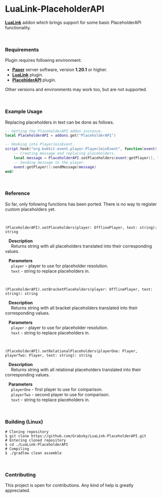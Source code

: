 # LuaLink-PlaceholderAPI
**[LuaLink](https://github.com/LuaLink/LuaLink)** addon which brings support for some basic PlaceholderAPI functionality.

<br />

### Requirements
Plugin requires following environment.

- **[Paper](https://github.com/PaperMC/Paper)** server software, version **1.20.1** or higher.
- **[LuaLink](https://github.com/LuaLink/LuaLink)** plugin.
- **[PlacehlderAPI](https://github.com/PlaceholderAPI/PlaceholderAPI)** plugin.

Other versions and environments may work too, but are not supported.

<br />

### Example Usage
Replacing placeholders in text can be done as follows.
```lua
-- Getting the PlaceholderAPI addon instance.
local PlaceholderAPI = addons.get("PlaceholderAPI")

-- Hooking into PlayerJoinEvent.
script.hook("org.bukkit.event.player.PlayerJoinEvent", function(event)
    -- Creating message and replacing placeholders.
    local message = PlaceholderAPI.setPlaceholders(event:getPlayer(), "Welcome back, %player_name%. There are currently %server_online% players online.")
    -- Sending message to the player.
    event:getPlayer():sendMessage(message)
end)
```

<br />

### Reference
So far, only following functions has been ported. There is no way to register custom placeholders yet.

<br />

`(PlaceholderAPI).setPlaceholders(player: OfflinePlayer, text: string): string`

&nbsp;&nbsp; **Description**  
&nbsp;&nbsp;&nbsp;&nbsp; Returns string with all placeholders translated into their corresponding values.

&nbsp;&nbsp; **Parameters**  
&nbsp;&nbsp;&nbsp;&nbsp; `player` - player to use for placeholder resolution.  
&nbsp;&nbsp;&nbsp;&nbsp; `text` - string to replace placeholders in.

<br />

`(PlaceholderAPI).setBracketPlaceholders(player: OfflinePlayer, text: string): string`

&nbsp;&nbsp; **Description**  
&nbsp;&nbsp;&nbsp;&nbsp; Returns string with all bracket placeholders translated into their corresponding values.

&nbsp;&nbsp; **Parameters**  
&nbsp;&nbsp;&nbsp;&nbsp; `player` - player to use for placeholder resolution.  
&nbsp;&nbsp;&nbsp;&nbsp; `text` - string to replace placeholders in.

<br />

`(PlaceholderAPI).setRelationalPlaceholders(playerOne: Player, playerTwo: Player, text: string): string`

&nbsp;&nbsp; **Description**  
&nbsp;&nbsp;&nbsp;&nbsp; Returns string with all relational placeholders translated into their corresponding values.

&nbsp;&nbsp; **Parameters**  
&nbsp;&nbsp;&nbsp;&nbsp; `playerOne` - first player to use for comparison.  
&nbsp;&nbsp;&nbsp;&nbsp; `playerTwo` - second player to use for comparison.  
&nbsp;&nbsp;&nbsp;&nbsp; `text` - string to replace placeholders in.

<br />

### Building (Linux)
```shell
# Cloning repository
$ git clone https://github.com/Grabsky/LuaLink-PlaceholderAPI.git
# Entering cloned repository
$ cd ./LuaLink-PlaceholderAPI
# Compiling
$ ./gradlew clean assemble
```

<br />

### Contributing
This project is open for contributions. Any kind of help is greatly appreciated.